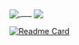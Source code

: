 <!--
**mthfrr/mthfrr** is a ✨ _special_ ✨ repository because its `README.md` (this file) appears on your GitHub profile.

Here are some ideas to get you started:

- 🔭 I’m currently working on ...
- 🌱 I’m currently learning ...
- 👯 I’m looking to collaborate on ...
- 🤔 I’m looking for help with ...
- 💬 Ask me about ...
- 📫 How to reach me: ...
- 😄 Pronouns: ...
- ⚡ Fun fact: ...
-->

<a href="https://github.com/mthfrr/mthfrr">
  <img align="center" src="https://github-readme-stats.vercel.app/api?username=mthfrr&count_private=true&theme=gruvbox&show_icons=true)](https://github.com/anuraghazra/github-readme-stats" />
</a>
___
<a href="https://github.com/mthfrr/mthfrr">
  <img align="center" src="https://github-readme-stats.vercel.app/api/top-langs/?username=mthfrr&theme=gruvbox&hide=ASP,ShaderLab,Mathematica,CMake,Swift,vim%20script&langs_count=6)](https://github.com/anuraghazra/github-readme-stats" />
</a>


[![Readme Card](https://github-readme-stats.vercel.app/api/pin/?username=mthfrr&repo=asm_tooling&theme=gruvbox)](https://github.com/mthfrr/asm_tooling)
